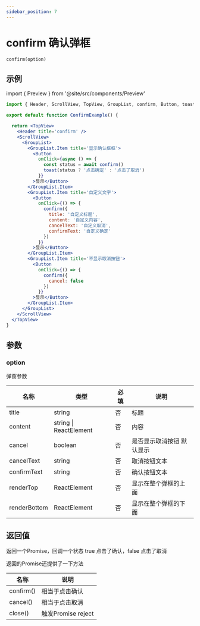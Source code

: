 ```yaml
---
sidebar_position: 7
---
```


# confirm 确认弹框

`confirm(option)`

## 示例

import { Preview } from '@site/src/components/Preview'

<Preview name='confirm' />

```jsx
import { Header, ScrollView, TopView, GroupList, confirm, Button, toast } from '@/duxuiExample'

export default function ConfirmExample() {

  return <TopView>
    <Header title='confirm' />
    <ScrollView>
      <GroupList>
        <GroupList.Item title='显示确认框框'>
          <Button
            onClick={async () => {
              const status = await confirm()
              toast(status ? '点击确定' : '点击了取消')
            }}
          >显示</Button>
        </GroupList.Item>
        <GroupList.Item title='自定义文字'>
          <Button
            onClick={() => {
              confirm({
                title: '自定义标题',
                content: '自定义内容',
                cancelText: '自定义取消',
                confirmText: '自定义确定'
              })
            }}
          >显示</Button>
        </GroupList.Item>
        <GroupList.Item title='不显示取消按钮'>
          <Button
            onClick={() => {
              confirm({
                cancel: false
              })
            }}
          >显示</Button>
        </GroupList.Item>
      </GroupList>
    </ScrollView>
  </TopView>
}
```

## 参数

### option

弹窗参数

| 名称 | 类型 | 必填 | 说明 |
| ---- | -------- | ------- | ------- |
| title | string | 否 | 标题 |
| content | string \| ReactElement | 否 | 内容 |
| cancel | boolean | 否 | 是否显示取消按钮 默认显示 |
| cancelText | string | 否 | 取消按钮文本 |
| confirmText | string | 否 | 确认按钮文本 |
| renderTop | ReactElement | 否 | 显示在整个弹框的上面 |
| renderBottom | ReactElement | 否 | 显示在整个弹框的下面 |

## 返回值

返回一个Promise，回调一个状态 true 点击了确认，false 点击了取消

返回的Promise还提供了一下方法

| 名称 |  说明 |
| ---- | ------- |
| confirm() | 相当于点击确认 |
| cancel() | 相当于点击取消 |
| close() | 触发Promise reject |